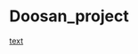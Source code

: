 # Doosan_project
[text](https://file:///E:/230102doosan/%EB%91%90%EC%82%B0%20%EA%B8%B0%ED%9A%8D%EC%84%9C.pdf.pdf)
